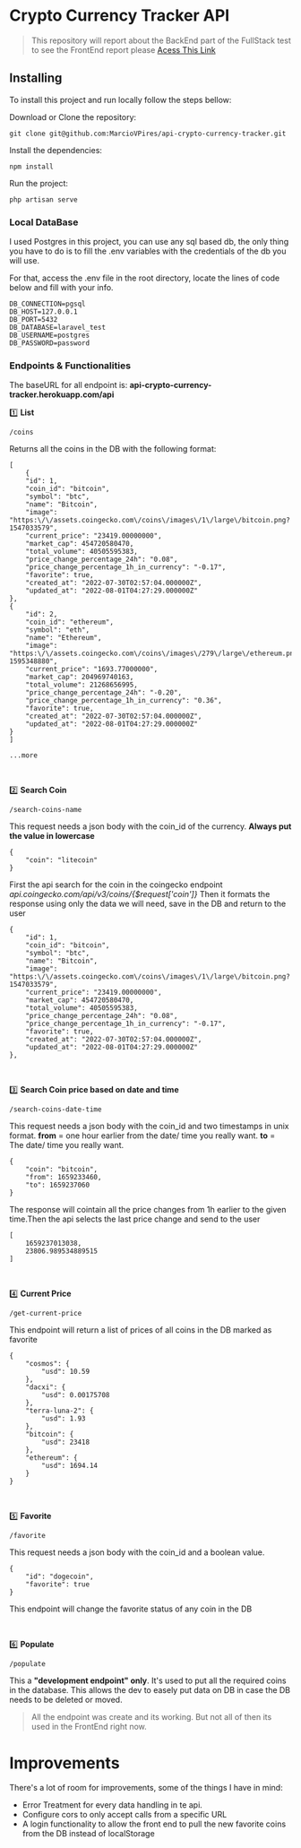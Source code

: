# Crypto Currency Tracker API

> This repository will report about the BackEnd part of the FullStack test to see the FrontEnd report please [Acess This Link](https://github.com/MarcioVPires/crypto-currency-tracker)

## Installing

To install this project and run locally follow the steps bellow:

Download or Clone the repository:

```
git clone git@github.com:MarcioVPires/api-crypto-currency-tracker.git
```

Install the dependencies:

```
npm install
```

Run the project:

```
php artisan serve
```


### Local DataBase

I used Postgres in this project, you can use any sql based db, the only thing you have to do is to fill the .env variables with the credentials of the db you will use.

For that, access the .env file in the root directory, locate the lines of code below and fill with your info.
```
DB_CONNECTION=pgsql
DB_HOST=127.0.0.1
DB_PORT=5432
DB_DATABASE=laravel_test
DB_USERNAME=postgres
DB_PASSWORD=password
```

### Endpoints & Functionalities

The baseURL for all endpoint is: **api-crypto-currency-tracker.herokuapp.com/api**

1️⃣ **List**
```
/coins
```
Returns all the coins in the DB with the following format:
```
[
	{
	"id": 1,
	"coin_id": "bitcoin",
	"symbol": "btc",
	"name": "Bitcoin",
	"image": "https:\/\/assets.coingecko.com\/coins\/images\/1\/large\/bitcoin.png?1547033579",
	"current_price": "23419.00000000",
	"market_cap": 454720580470,
	"total_volume": 40505595383,
	"price_change_percentage_24h": "0.08",
	"price_change_percentage_1h_in_currency": "-0.17",
	"favorite": true,
	"created_at": "2022-07-30T02:57:04.000000Z",
	"updated_at": "2022-08-01T04:27:29.000000Z"
},
{
	"id": 2,
	"coin_id": "ethereum",
	"symbol": "eth",
	"name": "Ethereum",
	"image": "https:\/\/assets.coingecko.com\/coins\/images\/279\/large\/ethereum.png?1595348880",
	"current_price": "1693.77000000",
	"market_cap": 204969740163,
	"total_volume": 21268656995,
	"price_change_percentage_24h": "-0.20",
	"price_change_percentage_1h_in_currency": "0.36",
	"favorite": true,
	"created_at": "2022-07-30T02:57:04.000000Z",
	"updated_at": "2022-08-01T04:27:29.000000Z"
}
]

...more
```
&nbsp;

2️⃣ **Search Coin**
```
/search-coins-name
```
This request needs a json body with the coin_id of the currency. **Always put the value in lowercase**
```
{
	"coin": "litecoin"
}
```

First the api search for the coin in the coingecko endpoint *api.coingecko.com/api/v3/coins/{$request['coin']}*
Then it formats the response using only the data we will need, save in the DB and return to the user
```
{
	"id": 1,
	"coin_id": "bitcoin",
	"symbol": "btc",
	"name": "Bitcoin",
	"image": "https:\/\/assets.coingecko.com\/coins\/images\/1\/large\/bitcoin.png?1547033579",
	"current_price": "23419.00000000",
	"market_cap": 454720580470,
	"total_volume": 40505595383,
	"price_change_percentage_24h": "0.08",
	"price_change_percentage_1h_in_currency": "-0.17",
	"favorite": true,
	"created_at": "2022-07-30T02:57:04.000000Z",
	"updated_at": "2022-08-01T04:27:29.000000Z"
},

```
&nbsp;

3️⃣ **Search Coin price based on date and time**
```
/search-coins-date-time
```
This request needs a json body with the coin_id and two timestamps in unix format.
**from** = one hour earlier from the date/ time you really want. 
**to** = The date/ time you really want. 
```
{
	"coin": "bitcoin",
	"from": 1659233460,
	"to": 1659237060
}
```
The response will cointain all the price changes from 1h earlier to the given time.Then the api selects the last price change and send to the user
```
[
	1659237013038,
	23806.989534889515
]
```
&nbsp;

4️⃣ **Current Price**
```
/get-current-price
```

This endpoint will return a list of prices of all coins in the DB marked as favorite
```
{
	"cosmos": {
		"usd": 10.59
	},
	"dacxi": {
		"usd": 0.00175708
	},
	"terra-luna-2": {
		"usd": 1.93
	},
	"bitcoin": {
		"usd": 23418
	},
	"ethereum": {
		"usd": 1694.14
	}
}
```
&nbsp;

5️⃣ **Favorite**
```
/favorite
```
This request needs a json body with the coin_id and a boolean value.
```
{
	"id": "dogecoin",
	"favorite": true
}
```
This endpoint will change the favorite status of any coin in the DB

&nbsp;

6️⃣ **Populate**
```
/populate
```

This a **"development endpoint" only**. It's used to put all the required coins in the database.
This allows the dev to easely put data on DB in case the DB needs to be deleted or moved.
&nbsp;

> All the endpoint was create and its working. But not all of then its used in the FrontEnd right now.

# Improvements

There's a lot of room for improvements, some of the things I have in mind:

- Error Treatment for every data handling in te api.
- Configure cors to only accept calls from a specific URL
- A login functionality to allow the front end to pull the new favorite coins from the DB instead of localStorage


